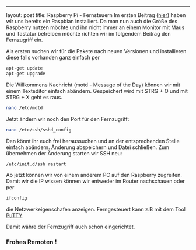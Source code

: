 ---
layout: post
title: Raspberry Pi - Fernsteuern
Im ersten Beitrag ([hier](http://flipez.de/?p=54 "Raspberry Pi - Die ersten Schritte")) haben wir uns bereits ein Raspbian installiert. Da man nun auch die Größe des Raspberry nutzen möchte und ihn nicht immer  an einem Monitor mit Maus und Tastatur betreiben möchte richten wir im folgendem Beitrag den Fernzugriff ein.

Als ersten suchen wir für die Pakete nach neuen Versionen und installieren diese falls vorhanden ganz einfach per

```bash
apt-get update
apt-get upgrade
```

Die Willkommens Nachricht (motd - Message of the Day) können wir mit einem Texteditor einfach abändern. Gespeichert wird mit STRG + O und mit STRG + X geht es raus.

```bash
nano /etc/motd
```

Jetzt ändern wir noch den Port für den Fernzugriff:

```bash
nano /etc/ssh/sshd_config
```

Den könnt ihr euch frei heraussuchen und an der entsprechenden Stelle einfach abändern. Änderung abspeichern und Datei schließen. Zum übernehmen der Änderung starten wir SSH neu:

```bash
/etc/init.d/ssh restart
```

Ab jetzt können wir von einem anderem PC auf den Raspberry zugreifen. Damit wir die IP wissen können wir entweder im Router nachschauen oder per

```bash
ifconfig
```

die Netzwerkeigenschafen anzeigen. Ferngesteuert kann z.B mit dem Tool [PuTTY](http://www.putty.org/ "PuTTY").

Damit währe der Fernzugriff auch schon eingerichtet.

### Frohes Remoten !
